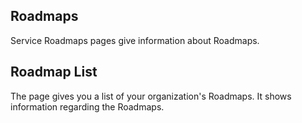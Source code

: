 ## Roadmaps

Service Roadmaps pages give information about Roadmaps.

## Roadmap List

The page gives you a list of your organization's Roadmaps. It shows information regarding the Roadmaps.
